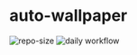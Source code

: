# auto-wallpaper
![repo-size](https://img.shields.io/github/repo-size/tongjiann/auto-wallpaper)
![daily workflow](https://github.com/tongjiann/auto-wallpaper/actions/workflows/maven.yml/badge.svg)
